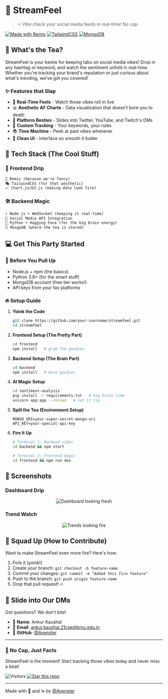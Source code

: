 
# 🌊 StreamFeel

> 🔥 Vibe check your social media feeds in real-time! No cap.

[![Made with Remix](https://img.shields.io/badge/Made%20with-Remix-7c3aed?style=flat-square&logo=remix)](https://remix.run/)
[![TailwindCSS](https://img.shields.io/badge/Styled%20with-TailwindCSS-38bdf8?style=flat-square&logo=tailwind-css)](https://tailwindcss.com/)
[![MongoDB](https://img.shields.io/badge/Powered%20by-MongoDB-47A248?style=flat-square&logo=mongodb)](https://www.mongodb.com/)

## 👀 What's the Tea?

StreamFeel is your bestie for keeping tabs on social media vibes! Drop in any hashtag or keyword, and watch the sentiment unfold in real-time. Whether you're tracking your brand's reputation or just curious about what's trending, we've got you covered! 

### ✨ Features that Slap

- 🎯 **Real-Time Feels** - Watch those vibes roll in live
- 📊 **Aesthetic AF Charts** - Data visualization that doesn't bore you to death
- 🔌 **Platform Besties** - Slides into Twitter, YouTube, and Twitch's DMs
- 🎯 **Custom Tracking** - Your keywords, your rules
- 📚 **Time Machine** - Peek at past vibes whenever
- 🎨 **Clean UI** - Interface so smooth it butter

## 🚀 Tech Stack (The Cool Stuff)

### 🎨 Frontend Drip
```txt
💫 Remix (because we're fancy)
🎭 TailwindCSS (for that aesthetic)
📈 Chart.js/D3.js (making data look fire)
```

### 🛠 Backend Magic
```txt
⚡ Node.js + WebSocket (keeping it real-time)
🤝 Social Media API Integration
🧠 Python + Hugging Face (for the big brain energy)
🗄️ MongoDB (where the tea is stored)
```

## 💻 Get This Party Started

### 📝 Before You Pull Up
- Node.js + npm (the basics)
- Python 3.8+ (for the smart stuff)
- MongoDB account (free tier works!)
- API keys from your fav platforms

### 🔥 Setup Guide

1. **Yoink the Code**
   ```bash
   git clone https://github.com/your-username/streamfeel.git
   cd streamfeel
   ```

2. **Frontend Setup (The Pretty Part)**
   ```bash
   cd frontend
   npm install   # grab the goodies
   ```

3. **Backend Setup (The Brain Part)**
   ```bash
   cd backend
   npm install   # more goodies
   ```

4. **AI Magic Setup**
   ```bash
   cd sentiment-analysis
   pip install -r requirements.txt   # big brain time
   uvicorn app:app --reload   # let it rip
   ```

5. **Spill the Tea (Environment Setup)**
   ```env
   MONGO_URI=your-super-secret-mongo-uri
   API_KEY=your-special-api-key
   ```

6. **Fire It Up**
   ```bash
   # Terminal 1: Backend vibes
   cd backend && npm start

   # Terminal 2: Frontend magic
   cd frontend && npm run dev
   ```

## 📱 Screenshots

### Dashboard Drip
<div align="center">
  <img src="https://via.placeholder.com/800x400.png?text=✨+Dashboard+Vibes+✨" alt="Dashboard looking fresh" />
</div>

### Trend Watch
<div align="center">
  <img src="https://via.placeholder.com/800x400.png?text=📈+Trend+Analytics+📊" alt="Trends looking fire" />
</div>

## 🤝 Squad Up (How to Contribute)

Want to make StreamFeel even more fire? Here's how:

1. Fork it (yoink!)
2. Create your branch: `git checkout -b feature-name`
3. Commit your changes: `git commit -m "Added this fire feature"`
4. Push to the branch: `git push origin feature-name`
5. Drop that pull request! 🔥

## 📱 Slide into Our DMs

Got questions? We don't bite!

- 👤 **Name**: Ankur Kaushal
- 📧 **Email**: ankur.kaushal.21cse@bmu.edu.in
- 🐙 **GitHub**: [@Avenster](https://github.com/Avenster)

---

### 💫 No Cap, Just Facts
StreamFeel is the moment! Start tracking those vibes today and never miss a beat! 

![Visitors](https://visitor-badge.glitch.me/badge?page_id=streamfeel.readme)
[![Star this repo](https://img.shields.io/github/stars/Avenster/streamfeel?style=social)](https://github.com/Avenster/streamfeel)

---

Made with 💖 and ☕ by [@Avenster](https://github.com/Avenster)

